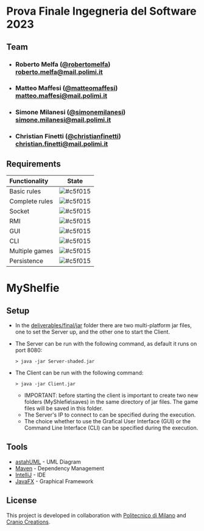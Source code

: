 # Prova Finale Ingegneria del Software 2023

## Team

- ###  Roberto Melfa  ([@robertomelfa](https://github.com/robertomelfa)) <br> roberto.melfa@mail.polimi.it
- ###  Matteo Maffesi ([@matteomaffesi](https://github.com/matteomaffesi)) <br> matteo.maffesi@mail.polimi.it
- ###  Simone Milanesi ([@simonemilanesi](https://github.com/simonemilanesi)) <br> simone.milanesi@mail.polimi.it
- ###  Christian Finetti ([@christianfinetti](https://github.com/christianfinetti)) <br> christian.finetti@mail.polimi.it

## Requirements

| Functionality | State |
|:-----------------------|:------------------------------------:|
| Basic rules | ![#c5f015](https://via.placeholder.com/15/008000/000000?text=+) |
| Complete rules | ![#c5f015](https://via.placeholder.com/15/008000/000000?text=+) |
| Socket | ![#c5f015](https://via.placeholder.com/15/008000/000000?text=+) |
| RMI | ![#c5f015](https://via.placeholder.com/15/008000/000000?text=+) |
| GUI | ![#c5f015](https://via.placeholder.com/15/008000/000000?text=+) |
| CLI | ![#c5f015](https://via.placeholder.com/15/008000/000000?text=+)|
| Multiple games | ![#c5f015](https://via.placeholder.com/15/008000/000000?text=+) |
| Persistence | ![#c5f015](https://via.placeholder.com/15/008000/000000?text=+) |

<!--
[![RED](https://placehold.it/15/f03c15/f03c15)](#)
[![YELLOW](https://placehold.it/15/ffdd00/ffdd00)](#)
[![GREEN](https://placehold.it/15/44bb44/44bb44)](#)
-->

# MyShelfie



## Setup

- In the [deliverables/final/jar](deliverables/final/jar) folder there are two multi-platform jar files, one to set the Server up, and the other one to start the Client.
- The Server can be run with the following command, as default it runs on port 8080:
    ```shell
    > java -jar Server-shaded.jar
    ```

- The Client can be run with the following command:
    ```shell
    > java -jar Client.jar
    ```
    - IMPORTANT: before starting the client is important to create two new folders (MyShlefie\saves) in the same directory of jar files. The game files will be saved in this folder.
    - The Server's IP to connect to can be specified during the execution.
    - The choice whether to use the Grafical User Interface (GUI) or the Command Line Interface (CLI) can be specified during the execution.
    

## Tools

* [astahUML](https://astah.net) - UML Diagram
* [Maven](https://maven.apache.org/) - Dependency Management
* [IntelliJ](https://www.jetbrains.com/idea/) - IDE
* [JavaFX](https://openjfx.io) - Graphical Framework

## License

This project is developed in collaboration with [Politecnico di Milano](https://www.polimi.it) and [Cranio Creations](http://www.craniocreations.it).
